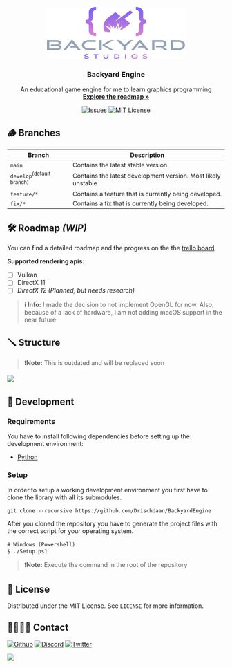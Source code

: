 <a name="readme-top"></a>

<div align="center">
  <a href="https://github.com/Drischdaan/BackyardEngine">
    <img src="https://raw.githubusercontent.com/Backyard-Studios/Branding/24006b7753330c3193ae399bb792a810304aea37/Logo/Logo.svg" alt="Logo" width="320" height="120">
  </a>
  <h3 align="center">Backyard Engine</h3>
  <p align="center">
    An educational game engine for me to learn graphics programming
    <br/>
    <a href="https://trello.com/b/Ro0Y7eFF/backyard-engine"><strong>Explore the roadmap »</strong></a>
    <br />
  </p>
</div>

<div align="center">

[![Issues][issues-shield]][issues-url]
[![MIT License][license-shield]][license-url]

</div>

## 🪵 Branches

| Branch                               | Description                                                   |
| ------------------------------------ | ------------------------------------------------------------- |
| `main`                               | Contains the latest stable version.                           |
| `develop`<sup>(default branch)</sup> | Contains the latest development version. Most likely unstable |
| `feature/*`                          | Contains a feature that is currently being developed.         |
| `fix/*`                              | Contains a fix that is currently being developed.             |

## 🛠️ Roadmap _(WIP)_

You can find a detailed roadmap and the progress on the the [trello board][trello-board].

**Supported rendering apis:**

- [ ] Vulkan
- [ ] DirectX 11
- [ ] _DirectX 12 (Planned, but needs research)_

> **ℹ️ Info:** I made the decision to not implement OpenGL for now. Also, because of a lack of hardware, I am not adding macOS support in the near future

## 🪛 Structure

> **❗Note:** This is outdated and will be replaced soon

<img src="https://i.imgur.com/pUdK0I1.jpg">

## 🚀 Development

### Requirements

You have to install following dependencies before setting up the development environment:

- [Python](https://www.python.org/downloads/)

### Setup

In order to setup a working development environment you first have to clone the library with all its submodules.

```shell
git clone --recursive https://github.com/Drischdaan/BackyardEngine
```

After you cloned the repository you have to generate the project files with the correct script for your operating system.

```shell
# Windows (Powershell)
$ ./Setup.ps1
```

> **❗Note:** Execute the command in the root of the repository

## 📜 License

Distributed under the MIT License. See `LICENSE` for more information.

## 🫱🏽‍🫲🏽 Contact

[![Github][github]][github-url]
[![Discord][discord]][discord-url]
[![Twitter][twitter]][twitter-url]

<div>
    <a href="https://www.buymeacoffee.com/Drischdaan">
        <img src="https://img.buymeacoffee.com/button-api/?text=Buy me a salitos&emoji=🍷&slug=Drischdaan&button_colour=BD5FFF&font_colour=ffffff&font_family=Lato&outline_colour=000000&coffee_colour=FFDD00" />
    </a>
</div>

<!-- Variables -->

[issues-shield]: https://img.shields.io/github/issues/Drischdaan/BackyardEngine.svg?style=for-the-badge
[issues-url]: https://github.com/Drischdaan/BackyardEngine/issues
[license-shield]: https://img.shields.io/github/license/Drischdaan/BackyardEngine.svg?style=for-the-badge
[license-url]: https://github.com/Drischdaan/BackyardEngine/blob/master/LICENSE.txt
[trello-board]: https://trello.com/b/Ro0Y7eFF/backyard-engine

<!-- Socials -->

[github]: https://skillicons.dev/icons?i=github
[github-url]: https://github.com/Drischdaan
[discord]: https://skillicons.dev/icons?i=discord
[discord-url]: https://discord.com/users/244115221776433152
[twitter]: https://skillicons.dev/icons?i=twitter
[twitter-url]: https://twitter.com/Drischdaan

<!-- https://github.com/tandpfun/skill-icons -->
<!-- https://github.com/Ileriayo/markdown-badges -->
